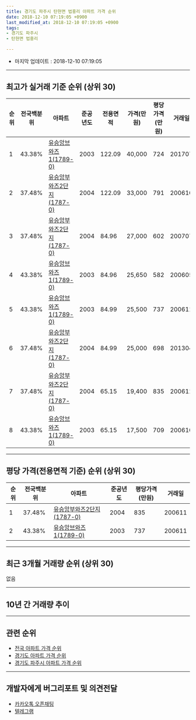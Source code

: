 ```yaml
---
title: 경기도 파주시 탄현면 법흥리 아파트 가격 순위
date: 2018-12-10 07:19:05 +0900
last_modified_at: 2018-12-10 07:19:05 +0900
tags:
- 경기도 파주시
- 탄현면 법흥리

---
```


* 마지막 업데이트 : 2018-12-10 07:19:05

---

## 최고가 실거래 기준 순위 (상위 30)


|순위|전국백분위|아파트|준공년도|전용면적|가격(만원)|평당가격(만원)|거래일|
|---|---|---|---|---|---|---|---|
|1|43.38%|[유승앙브와즈1(1789-0)](https://search.naver.com/search.naver?query=%EA%B2%BD%EA%B8%B0%EB%8F%84+%ED%8C%8C%EC%A3%BC%EC%8B%9C+%ED%83%84%ED%98%84%EB%A9%B4+%EB%B2%95%ED%9D%A5%EB%A6%AC+%EC%9C%A0%EC%8A%B9%EC%95%99%EB%B8%8C%EC%99%80%EC%A6%881%281789-0%29)|2003|122.09|40,000|724|201707|
|2|37.48%|[유승앙부와즈2단지(1787-0)](https://search.naver.com/search.naver?query=%EA%B2%BD%EA%B8%B0%EB%8F%84+%ED%8C%8C%EC%A3%BC%EC%8B%9C+%ED%83%84%ED%98%84%EB%A9%B4+%EB%B2%95%ED%9D%A5%EB%A6%AC+%EC%9C%A0%EC%8A%B9%EC%95%99%EB%B6%80%EC%99%80%EC%A6%882%EB%8B%A8%EC%A7%80%281787-0%29)|2004|122.09|33,000|791|200610|
|3|37.48%|[유승앙부와즈2단지(1787-0)](https://search.naver.com/search.naver?query=%EA%B2%BD%EA%B8%B0%EB%8F%84+%ED%8C%8C%EC%A3%BC%EC%8B%9C+%ED%83%84%ED%98%84%EB%A9%B4+%EB%B2%95%ED%9D%A5%EB%A6%AC+%EC%9C%A0%EC%8A%B9%EC%95%99%EB%B6%80%EC%99%80%EC%A6%882%EB%8B%A8%EC%A7%80%281787-0%29)|2004|84.96|27,000|602|200707|
|4|43.38%|[유승앙브와즈1(1789-0)](https://search.naver.com/search.naver?query=%EA%B2%BD%EA%B8%B0%EB%8F%84+%ED%8C%8C%EC%A3%BC%EC%8B%9C+%ED%83%84%ED%98%84%EB%A9%B4+%EB%B2%95%ED%9D%A5%EB%A6%AC+%EC%9C%A0%EC%8A%B9%EC%95%99%EB%B8%8C%EC%99%80%EC%A6%881%281789-0%29)|2003|84.96|25,650|582|200605|
|5|43.38%|[유승앙브와즈1(1789-0)](https://search.naver.com/search.naver?query=%EA%B2%BD%EA%B8%B0%EB%8F%84+%ED%8C%8C%EC%A3%BC%EC%8B%9C+%ED%83%84%ED%98%84%EB%A9%B4+%EB%B2%95%ED%9D%A5%EB%A6%AC+%EC%9C%A0%EC%8A%B9%EC%95%99%EB%B8%8C%EC%99%80%EC%A6%881%281789-0%29)|2003|84.99|25,500|737|200611|
|6|37.48%|[유승앙부와즈2단지(1787-0)](https://search.naver.com/search.naver?query=%EA%B2%BD%EA%B8%B0%EB%8F%84+%ED%8C%8C%EC%A3%BC%EC%8B%9C+%ED%83%84%ED%98%84%EB%A9%B4+%EB%B2%95%ED%9D%A5%EB%A6%AC+%EC%9C%A0%EC%8A%B9%EC%95%99%EB%B6%80%EC%99%80%EC%A6%882%EB%8B%A8%EC%A7%80%281787-0%29)|2004|84.99|25,000|698|201304|
|7|37.48%|[유승앙부와즈2단지(1787-0)](https://search.naver.com/search.naver?query=%EA%B2%BD%EA%B8%B0%EB%8F%84+%ED%8C%8C%EC%A3%BC%EC%8B%9C+%ED%83%84%ED%98%84%EB%A9%B4+%EB%B2%95%ED%9D%A5%EB%A6%AC+%EC%9C%A0%EC%8A%B9%EC%95%99%EB%B6%80%EC%99%80%EC%A6%882%EB%8B%A8%EC%A7%80%281787-0%29)|2004|65.15|19,400|835|200611|
|8|43.38%|[유승앙브와즈1(1789-0)](https://search.naver.com/search.naver?query=%EA%B2%BD%EA%B8%B0%EB%8F%84+%ED%8C%8C%EC%A3%BC%EC%8B%9C+%ED%83%84%ED%98%84%EB%A9%B4+%EB%B2%95%ED%9D%A5%EB%A6%AC+%EC%9C%A0%EC%8A%B9%EC%95%99%EB%B8%8C%EC%99%80%EC%A6%881%281789-0%29)|2003|65.15|17,500|709|200610|


---

## 평당 가격(전용면적 기준) 순위 (상위 30)


|순위|전국백분위|아파트|준공년도|평당가격(만원)|거래일|
|---|---|---|---|---|---|
|1|37.48%|[유승앙부와즈2단지(1787-0)](https://search.naver.com/search.naver?query=%EA%B2%BD%EA%B8%B0%EB%8F%84+%ED%8C%8C%EC%A3%BC%EC%8B%9C+%ED%83%84%ED%98%84%EB%A9%B4+%EB%B2%95%ED%9D%A5%EB%A6%AC+%EC%9C%A0%EC%8A%B9%EC%95%99%EB%B6%80%EC%99%80%EC%A6%882%EB%8B%A8%EC%A7%80%281787-0%29)|2004|835|200611|
|2|43.38%|[유승앙브와즈1(1789-0)](https://search.naver.com/search.naver?query=%EA%B2%BD%EA%B8%B0%EB%8F%84+%ED%8C%8C%EC%A3%BC%EC%8B%9C+%ED%83%84%ED%98%84%EB%A9%B4+%EB%B2%95%ED%9D%A5%EB%A6%AC+%EC%9C%A0%EC%8A%B9%EC%95%99%EB%B8%8C%EC%99%80%EC%A6%881%281789-0%29)|2003|737|200611|


---

## 최근 3개월 거래량 순위 (상위 30)

없음

---

## 10년 간 거래량 추이


<div style="width:100%;">
    <canvas id="deal_progress" height="250"></canvas>
</div>

<script>
new Chart(document.getElementById("deal_progress"), {
    type: 'line',
    data: {
        labels: ['200812','200901','200902','200903','200904','200905','200906','200907','200908','200909','200910','200911','200912','201001','201002','201003','201004','201005','201006','201007','201008','201009','201010','201011','201012','201101','201102','201103','201104','201105','201106','201107','201108','201109','201110','201111','201112','201201','201202','201203','201204','201205','201206','201207','201208','201209','201210','201211','201212','201301','201302','201303','201304','201305','201306','201307','201308','201309','201310','201311','201312','201401','201402','201403','201404','201405','201406','201407','201408','201409','201410','201411','201412','201501','201502','201503','201504','201505','201506','201507','201508','201509','201510','201511','201512','201601','201602','201603','201604','201605','201606','201607','201608','201609','201610','201611','201612','201701','201702','201703','201704','201705','201706','201707','201708','201709','201710','201711','201712','201801','201802','201803','201804','201805','201806','201807','201808','201809','201810','201811','201812'],
        datasets: [{
            label: '실거래 수',
            pointRadius: 1,
            data: [0, 0, 0, 0, 0, 0, 0, 0, 0, 0, 0, 0, 0, 0, 0, 0, 0, 0, 0, 0, 0, 0, 0, 0, 0, 0, 0, 0, 0, 0, 0, 0, 0, 0, 0, 0, 0, 0, 0, 0, 0, 0, 0, 1, 0, 1, 0, 0, 0, 0, 0, 0, 1, 1, 1, 0, 0, 0, 0, 0, 0, 0, 0, 0, 0, 0, 0, 0, 0, 0, 0, 0, 0, 0, 0, 0, 0, 0, 0, 0, 0, 0, 1, 0, 0, 0, 0, 1, 1, 0, 0, 0, 0, 0, 0, 0, 0, 0, 0, 0, 0, 0, 0, 1, 0, 0, 0, 0, 0, 0, 1, 0, 0, 0, 0, 0, 0, 0, 0, 0, 0],
            borderColor: "rgba(255, 201, 14, 1)",
            backgroundColor: "rgba(255, 201, 14, 0.5)",
            fill: true,
        }]
    },
    options: {
        responsive: true,
        title: {
            display: true,
            text: '10년간 거래량 추이'
        },
        tooltips: {
            mode: 'index',
            intersect: false,
        },
        hover: {
            mode: 'nearest',
            intersect: true
        },
        scales: {
            xAxes: [{
                display: true,
                scaleLabel: {
                    display: true,
                    labelString: '년/월'
                }
            }],
            yAxes: [{
                display: true,
                ticks: {
                    suggestedMin: 0,
                },
                scaleLabel: {
                    display: true,
                    labelString: '실거래 수'
                }
            }]
        }
    }
});

</script>


---

## 관련 순위

- [전국 아파트 가격 순위](https://inasie.github.io/apt-ranking/전국)
- [경기도 아파트 가격 순위](https://inasie.github.io/apt-ranking/경기도)
- [경기도 파주시 아파트 가격 순위](https://inasie.github.io/apt-ranking/경기도-파주시)


---

## 개발자에게 버그리포트 및 의견전달

- [카카오톡 오픈채팅](https://open.kakao.com/o/gLJUAP4)
- [텔레그램](https://t.me/inasie)

